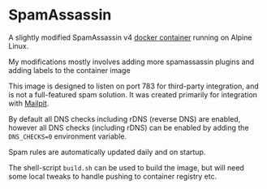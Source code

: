 # SpamAssassin

A slightly modified SpamAssassin v4 [docker container](https://hub.docker.com/r/axllent/spamassassin)
running on Alpine Linux.

My modifications mostly involves adding more spamassassin plugins and adding labels to the container 
image

This image is designed to listen on port 783 for third-party integration, and is not a full-featured
spam solution. It was created primarily for integration with [Mailpit](https://mailpit.axllent.org).

By default all DNS checks including rDNS (reverse DNS) are enabled, however all DNS checks (including 
rDNS) can be enabled by adding the `DNS_CHECKS=0` environment variable.

Spam rules are automatically updated daily and on startup.

The shell-script `build.sh` can be used to build the image, but will need some local tweaks to handle
pushing to container registry etc.
